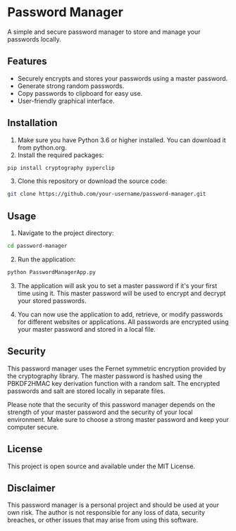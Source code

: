 # Password Manager
A simple and secure password manager to store and manage your passwords locally.

## Features
- Securely encrypts and stores your passwords using a master password.
- Generate strong random passwords.
- Copy passwords to clipboard for easy use.
- User-friendly graphical interface.

## Installation
1. Make sure you have Python 3.6 or higher installed. You can download it from python.org.
2. Install the required packages:

```bash
pip install cryptography pyperclip
```

3. Clone this repository or download the source code:

```bash
git clone https://github.com/your-username/password-manager.git
```

## Usage
1. Navigate to the project directory:
```bash
cd password-manager
```
2. Run the application:
```bash
python PasswordManagerApp.py
```

3. The application will ask you to set a master password if it's your first time using it. This master password will be used to encrypt and decrypt your stored passwords.

4. You can now use the application to add, retrieve, or modify passwords for different websites or applications. All passwords are encrypted using your master password and stored in a local file.

## Security
This password manager uses the Fernet symmetric encryption provided by the cryptography library. The master password is hashed using the PBKDF2HMAC key derivation function with a random salt. The encrypted passwords and salt are stored locally in separate files.

Please note that the security of this password manager depends on the strength of your master password and the security of your local environment. Make sure to choose a strong master password and keep your computer secure.

## License
This project is open source and available under the MIT License.

## Disclaimer
This password manager is a personal project and should be used at your own risk. The author is not responsible for any loss of data, security breaches, or other issues that may arise from using this software.
